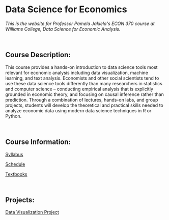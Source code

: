 # Data Science for Economics  

_This is the website for Professor Pamela Jakiela's ECON 370 course at Williams College, Data Science for Economic Analysis._  

<br>

## Course Description:  

This course provides a hands-on introduction to data science tools most relevant for economic analysis including data visualization, machine learning, and text analysis. Economists and other social scientists tend to use these data science tools differently than many researchers in statistics and computer science – conducting empirical analysis that is explicitly grounded in economic theory, and focusing on causal inference rather than prediction. Through a combination of lectures, hands-on labs, and group projects, students will develop the theoretical and practical skills needed to analyze economic data using modern data science techniques in R or Python.  

<br>

## Course Information:  

[Syllabus](https://pjakiela.github.io/ECON370/ECON370-syllabus-2024-09-11.pdf)  

[Schedule](https://pjakiela.github.io/ECON370/schedule.html)  

[Textbooks](https://pjakiela.github.io/ECON370/references.html) 

<br>

## Projects:  

[Data Visualization Project](ECON370-data-viz-project-public.pdf)


